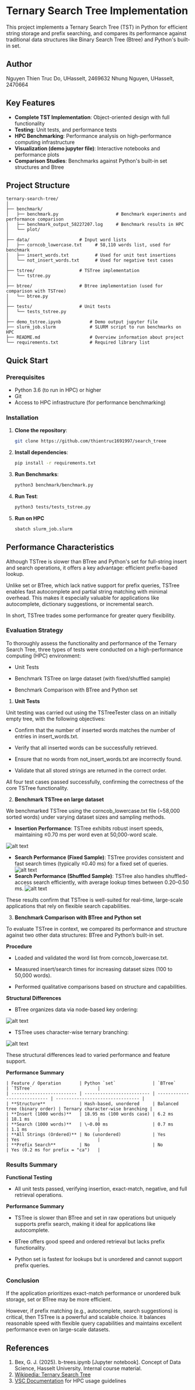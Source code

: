 # Ternary Search Tree Implementation

This project implements a Ternary Search Tree (TST) in Python for efficient string storage and prefix searching, and compares its performance against traditional data structures like Binary Search Tree (Btree) and Python's built-in set.

## Author
Nguyen Thien Truc Do, UHasselt, 2469632
Nhung Nguyen, UHasselt, 2470664

## Key Features

- **Complete TST Implementation**: Object-oriented design with full functionality
- **Testing**: Unit tests, and performance tests  
- **HPC Benchmarking**: Performance analysis on high-performance computing infrastructure
- **Visualization (demo jupyter file)**: Interactive notebooks and performance plots
- **Comparison Studies**: Benchmarks against Python's built-in set structures and Btree

## Project Structure

```
ternary-search-tree/
│
├── benchmark/              
│   ├── benchmark.py                      # Benchmark experiments and performance comparison
│   ├── benchmark_output_58227207.log     # Benchmark results in HPC
│   └── plot/
│
├── data/                   # Input word lists
│   ├── corncob_lowercase.txt     # 58,110 words list, used for benchmark
│   ├── insert_words.txt          # Used for unit test insertions
│   └── not_insert_words.txt      # Used for negative test cases
│
├── tstree/                 # TSTree implementation
│   └── tstree.py
│
├── btree/                  # Btree implementation (used for comparison with TSTree)
│   └── btree.py
│
├── tests/                  # Unit tests
│   └── tests_tstree.py
│
├── demo_tstree.ipynb           # Demo output jupyter file
├── slurm_job.slurm             # SLURM script to run benchmarks on HPC
├── README.md                   # Overview information about project
└── requirements.txt            # Required library list
```

## Quick Start

### Prerequisites

- Python 3.6 (to run in HPC) or higher
- Git
- Access to HPC infrastructure (for performance benchmarking)

### Installation

1. **Clone the repository**:
   ```bash
   git clone https://github.com/thientruc1691997/search_treee
   ```

2. **Install dependencies**:
   ```bash 
   pip install -r requirements.txt  
   ```

3. **Run Benchmarks**:
   ```bash
   python3 benchmark/benchmark.py
   ```
4. **Run Test**:
   ```bash
   python3 tests/tests_tstree.py
   ```
5. **Run on HPC**
   ```bash
   sbatch slurm_job.slurm
   ```

## Performance Characteristics

Although TSTree is slower than BTree and Python's set for full-string insert and search operations, it offers a key advantage: efficient prefix-based lookup.

Unlike set or BTree, which lack native support for prefix queries, TSTree enables fast autocomplete and partial string matching with minimal overhead. This makes it especially valuable for applications like autocomplete, dictionary suggestions, or incremental search.

In short, TSTree trades some performance for greater query flexibility.

### Evaluation Strategy
To thoroughly assess the functionality and performance of the Ternary Search Tree, three types of tests were conducted on a high-performance computing (HPC) environment:

- Unit Tests

- Benchmark TSTree on large dataset (with fixed/shuffled sample)

- Benchmark Comparison with BTree and Python set

1. **Unit Tests**

Unit testing was carried out using the TSTreeTester class on an initially empty tree, with the following objectives:

- Confirm that the number of inserted words matches the number of entries in insert_words.txt.

- Verify that all inserted words can be successfully retrieved.

- Ensure that no words from not_insert_words.txt are incorrectly found.

- Validate that all stored strings are returned in the correct order.

All four test cases passed successfully, confirming the correctness of the core TSTree functionality.

2. **Benchmark TSTree on large dataset**

We benchmarked TSTree using the corncob_lowercase.txt file (~58,000 sorted words) under varying dataset sizes and sampling methods.

- **Insertion Performance**: TSTree exhibits robust insert speeds, maintaining ≤0.70 ms per word even at 50,000-word scale.

![alt text](benchmark/plot/image-4.png)
- **Search Performance (Fixed Sample)**: TSTree provides consistent and fast search times (typically ≤0.40 ms) for a fixed set of queries.
![alt text](benchmark/plot/image-3.png)
- **Search Performance (Shuffled Sample)**: TSTree also handles shuffled-access search efficiently, with average lookup times between 0.20–0.50 ms.
![alt text](benchmark/plot/image-2.png)

These results confirm that TSTree is well-suited for real-time, large-scale applications that rely on flexible search capabilities.

3. **Benchmark Comparison with BTree and Python set**

To evaluate TSTree in context, we compared its performance and structure against two other data structures: BTree and Python’s built-in set.

**Procedure**
- Loaded and validated the word list from corncob_lowercase.txt.

- Measured insert/search times for increasing dataset sizes (100 to 50,000 words).

- Performed qualitative comparisons based on structure and capabilities.

**Structural Differences**
- BTree organizes data via node-based key ordering:

![alt text](benchmark/plot/image-1.png)

- TSTree uses character-wise ternary branching:

![alt text](benchmark/plot/image.png)

These structural differences lead to varied performance and feature support.

**Performance Summary**
```
| Feature / Operation       | Python `set`              | `BTree`                      | `TSTree`                         |
| ------------------------- | ------------------------- | ---------------------------- | -------------------------------- |
| **Structure**             | Hash-based, unordered     | Balanced tree (binary order) | Ternary character-wise branching |
| **Insert (1000 words)**   | 18.95 ms (100 words case) | 6.2 ms                       | 18.1 ms                          |
| **Search (1000 words)**   | \~0.00 ms                 | 0.7 ms                       | 1.1 ms                           |
| **All Strings (Ordered)** | No (unordered)            | Yes                          | Yes                              |
| **Prefix Search**         | No                        | No                           | Yes (0.2 ms for prefix = "ca")   |
```
### Results Summary
**Functional Testing**
- All unit tests passed, verifying insertion, exact-match, negative, and full retrieval operations.

**Performance Summary**
- TSTree is slower than BTree and set in raw operations but uniquely supports prefix search, making it ideal for applications like autocomplete.

- BTree offers good speed and ordered retrieval but lacks prefix functionality.

- Python set is fastest for lookups but is unordered and cannot support prefix queries.

### Conclusion
If the application prioritizes exact-match performance or unordered bulk storage, set or BTree may be more efficient.

However, if prefix matching (e.g., autocomplete, search suggestions) is critical, then TSTree is a powerful and scalable choice. It balances reasonable speed with flexible query capabilities and maintains excellent performance even on large-scale datasets.

## References

1. Bex, G. J. (2025). b-trees.ipynb [Jupyter notebook]. Concept of Data Science, Hasselt University. Internal course material.
2. [Wikipedia: Ternary Search Tree](https://en.wikipedia.org/wiki/Ternary_search_tree)
3. [VSC Documentation](https://docs.vscentrum.be/) for HPC usage guidelines
